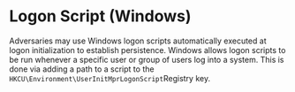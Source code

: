 # Logon Script (Windows)

Adversaries may use Windows logon scripts automatically executed at logon initialization to establish persistence. Windows allows logon scripts to be run whenever a specific user or group of users log into a system. This is done via adding a path to a script to the `HKCU\Environment\UserInitMprLogonScript`Registry key.